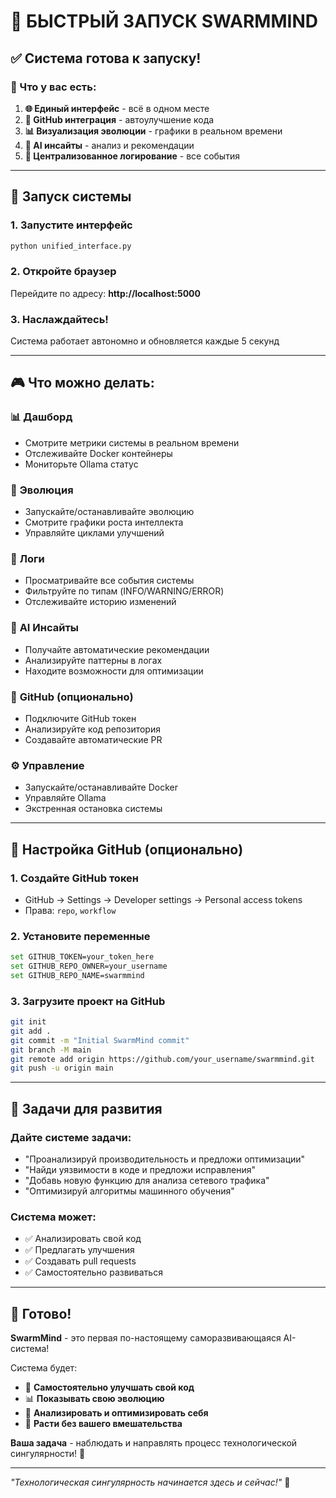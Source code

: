 # 🚀 БЫСТРЫЙ ЗАПУСК SWARMMIND

## ✅ Система готова к запуску!

### 🎯 Что у вас есть:

1. **🌐 Единый интерфейс** - всё в одном месте
2. **🔗 GitHub интеграция** - автоулучшение кода
3. **📊 Визуализация эволюции** - графики в реальном времени
4. **🤖 AI инсайты** - анализ и рекомендации
5. **📝 Централизованное логирование** - все события

---

## 🚀 Запуск системы

### 1. Запустите интерфейс
```bash
python unified_interface.py
```

### 2. Откройте браузер
Перейдите по адресу: **http://localhost:5000**

### 3. Наслаждайтесь!
Система работает автономно и обновляется каждые 5 секунд

---

## 🎮 Что можно делать:

### 📊 **Дашборд**
- Смотрите метрики системы в реальном времени
- Отслеживайте Docker контейнеры
- Мониторьте Ollama статус

### 🧬 **Эволюция**
- Запускайте/останавливайте эволюцию
- Смотрите графики роста интеллекта
- Управляйте циклами улучшений

### 📝 **Логи**
- Просматривайте все события системы
- Фильтруйте по типам (INFO/WARNING/ERROR)
- Отслеживайте историю изменений

### 🤖 **AI Инсайты**
- Получайте автоматические рекомендации
- Анализируйте паттерны в логах
- Находите возможности для оптимизации

### 🔗 **GitHub** (опционально)
- Подключите GitHub токен
- Анализируйте код репозитория
- Создавайте автоматические PR

### ⚙️ **Управление**
- Запускайте/останавливайте Docker
- Управляйте Ollama
- Экстренная остановка системы

---

## 🔧 Настройка GitHub (опционально)

### 1. Создайте GitHub токен
- GitHub → Settings → Developer settings → Personal access tokens
- Права: `repo`, `workflow`

### 2. Установите переменные
```bash
set GITHUB_TOKEN=your_token_here
set GITHUB_REPO_OWNER=your_username
set GITHUB_REPO_NAME=swarmmind
```

### 3. Загрузите проект на GitHub
```bash
git init
git add .
git commit -m "Initial SwarmMind commit"
git branch -M main
git remote add origin https://github.com/your_username/swarmmind.git
git push -u origin main
```

---

## 🎯 Задачи для развития

### Дайте системе задачи:
- "Проанализируй производительность и предложи оптимизации"
- "Найди уязвимости в коде и предложи исправления"
- "Добавь новую функцию для анализа сетевого трафика"
- "Оптимизируй алгоритмы машинного обучения"

### Система может:
- ✅ Анализировать свой код
- ✅ Предлагать улучшения
- ✅ Создавать pull requests
- ✅ Самостоятельно развиваться

---

## 🌟 Готово!

**SwarmMind** - это первая по-настоящему саморазвивающаяся AI-система!

Система будет:
- 🧠 **Самостоятельно улучшать свой код**
- 📊 **Показывать свою эволюцию**
- 🤖 **Анализировать и оптимизировать себя**
- 🚀 **Расти без вашего вмешательства**

**Ваша задача** - наблюдать и направлять процесс технологической сингулярности! 🎉

---

*"Технологическая сингулярность начинается здесь и сейчас!"* 🌟 